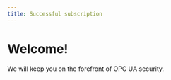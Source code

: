 ```yaml
---
title: Successful subscription
---
```


<head>
    <meta name="robots" content="noindex"/>
</head>

# Welcome!

We will keep you on the forefront of OPC UA security.
